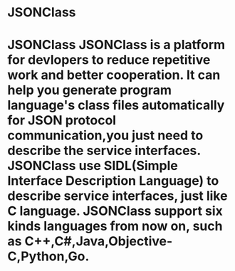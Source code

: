# JSONClass
# JSONClass JSONClass is a platform for devlopers to reduce repetitive work and better cooperation.  It can help you generate program language's class files automatically for JSON protocol communication,you just need to describe the service interfaces. JSONClass use SIDL(Simple Interface Description Language) to describe service interfaces, just like C language.  JSONClass support six kinds languages from now on, such as C++,C#,Java,Objective-C,Python,Go.
